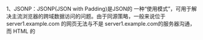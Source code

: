 1、JSONP：JSONP(JSON with Padding)是JSON的 一种“使用模式”，可用于解决主流浏览器的跨域数据访问的问题。由于同源策略，一般来说位于 server1.example.com 的网页无法与不是 server1.example.com的服务器沟通，而 HTML 的<script> 元素是一个例外。利用 <script> 元素的这个开放策略，网页可以得到从其他来源动态产生的 JSON 资料，而这种使用模式就是所谓的 JSONP。用 JSONP 抓到的资料并不是 JSON，而是任意的JavaScript，用 JavaScript 直译器执行而不是用 JSON 解析器解析。



2、JSON是一种轻量级的数据交换格式，像xml一样，是用来描述数据间的。
JSONP是一种使用JSON数据的方式，返回的不是JSON对象，是包含JSON对象的javaScript脚本。


3、JSONP的工作原理：由于同源策略的限制，XmlHttpRequest只允许请求当前源（域名、协议、端口）的资源。若要跨域请求出于安全性考虑是不行的，但是我们发现，Web页面上调用js文件时则不受是否跨域的影响，而且拥有”src”这个属性的标签都拥有跨域的能力，比如<script>、<img>、<iframe>，这时候，聪明的程序猿就想到了变通的方法，如果要进行跨域请求， 通过使用html的script标记来进行跨域请求，并在响应中返回要执行的script代码，其中可以直接使用JSON传递 javascript对象。即在跨域的服务端生成JSON数据，然后包装成script脚本回传，着不就突破同源策略的限制，解决了跨域访问的问题了么。


4、缺点：只支持get 方式；
       JSONP不提供错误处理。如果动态插入的代码正常运行，你可以得到返回，但是如果失败了，那么什么都不会发生。
       

